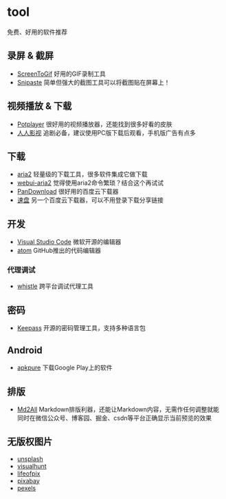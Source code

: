 # tool
免费、好用的软件推荐



## 录屏 & 截屏

- [ScreenToGif](https://github.com/NickeManarin/ScreenToGif) 好用的GIF录制工具
- [Snipaste](https://www.snipaste.com/) 简单但强大的截图工具可以将截图贴在屏幕上！

## 视频播放 & 下载
- [Potplayer](http://potplayer.daum.net/?lang=zh_CN) 很好用的视频播放器，还能找到很多好看的皮肤
- [人人影视](http://www.yyets.com/) 追剧必备，建议使用PC版下载后观看，手机版广告有点多


## 下载

- [aria2](https://github.com/aria2/aria2) 轻量级的下载工具，很多软件集成它做下载
- [webui-aria2](https://github.com/ziahamza/webui-aria2) 觉得使用aria2命令繁琐？结合这个再试试
- [PanDownload](http://pandownload.com/) 很好用的百度云下载器
- [速盘](http://speedpan.com/) 另一个百度云下载器，可以不用登录下载分享链接



## 开发

- [Visual Studio Code](https://code.visualstudio.com/) 微软开源的编辑器
- [atom](https://atom.io/) GitHub推出的代码编辑器

### 代理调试

- [whistle](https://github.com/avwo/whistle) 跨平台调试代理工具


## 密码
- [Keepass](https://keepass.info/index.html) 开源的密码管理工具，支持多种语言包


## Android
- [apkpure](https://apkpure.com/app) 下载Google Play上的软件


## 排版
- [Md2All](http://md.aclickall.com/) Markdown排版利器，还能让Markdown内容，无需作任何调整就能同时在微信公众号、博客园、掘金、csdn等平台正确显示当前预览的效果

## 无版权图片
- [unsplash](https://unsplash.com)
- [visualhunt](https://visualhunt.com/)
- [lifeofpix](https://www.lifeofpix.com/)
- [pixabay](https://pixabay.com/)
- [pexels](https://www.pexels.com/)
